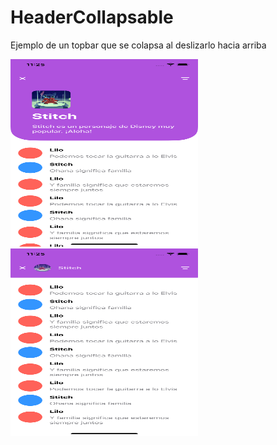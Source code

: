 # HeaderCollapsable
Ejemplo de un topbar que se colapsa al deslizarlo hacia arriba

<img src="https://github.com/EMLCoding/HeaderCollapsable/blob/master/appImages/screen_1.png" width="300" height="300">

<img src="https://github.com/EMLCoding/HeaderCollapsable/blob/master/appImages/screen_2.png" width="300" height="300">
